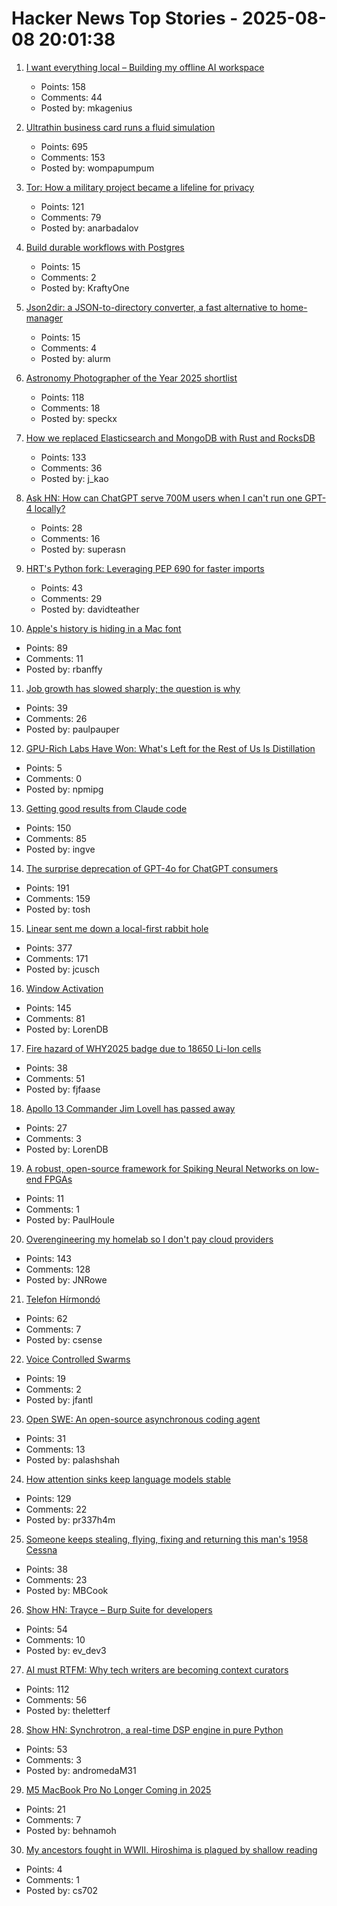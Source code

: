 # Hacker News Top Stories - 2025-08-08 20:01:38

1. [I want everything local – Building my offline AI workspace](https://instavm.io/blog/building-my-offline-ai-workspace)
   - Points: 158
   - Comments: 44
   - Posted by: mkagenius

2. [Ultrathin business card runs a fluid simulation](https://github.com/Nicholas-L-Johnson/flip-card)
   - Points: 695
   - Comments: 153
   - Posted by: wompapumpum

3. [Tor: How a military project became a lifeline for privacy](https://thereader.mitpress.mit.edu/the-secret-history-of-tor-how-a-military-project-became-a-lifeline-for-privacy/)
   - Points: 121
   - Comments: 79
   - Posted by: anarbadalov

4. [Build durable workflows with Postgres](https://www.dbos.dev/blog/why-postgres-durable-execution)
   - Points: 15
   - Comments: 2
   - Posted by: KraftyOne

5. [Json2dir: a JSON-to-directory converter, a fast alternative to home-manager](https://github.com/alurm/json2dir)
   - Points: 15
   - Comments: 4
   - Posted by: alurm

6. [Astronomy Photographer of the Year 2025 shortlist](https://www.rmg.co.uk/whats-on/astronomy-photographer-year/galleries/2025-shortlist)
   - Points: 118
   - Comments: 18
   - Posted by: speckx

7. [How we replaced Elasticsearch and MongoDB with Rust and RocksDB](https://radar.com/blog/high-performance-geocoding-in-rust)
   - Points: 133
   - Comments: 36
   - Posted by: j_kao

8. [Ask HN: How can ChatGPT serve 700M users when I can't run one GPT-4 locally?](undefined)
   - Points: 28
   - Comments: 16
   - Posted by: superasn

9. [HRT's Python fork: Leveraging PEP 690 for faster imports](https://www.hudsonrivertrading.com/hrtbeat/inside-hrts-python-fork/)
   - Points: 43
   - Comments: 29
   - Posted by: davidteather

10. [Apple's history is hiding in a Mac font](https://www.spacebar.news/apple-history-hiding-in-mac-font/)
   - Points: 89
   - Comments: 11
   - Posted by: rbanffy

11. [Job growth has slowed sharply; the question is why](https://stayathomemacro.substack.com/p/job-growth-has-slowed-sharply-the)
   - Points: 39
   - Comments: 26
   - Posted by: paulpauper

12. [GPU-Rich Labs Have Won: What's Left for the Rest of Us Is Distillation](https://inference.net/blog/what-s-left-is-distillation)
   - Points: 5
   - Comments: 0
   - Posted by: npmipg

13. [Getting good results from Claude code](https://www.dzombak.com/blog/2025/08/getting-good-results-from-claude-code/)
   - Points: 150
   - Comments: 85
   - Posted by: ingve

14. [The surprise deprecation of GPT-4o for ChatGPT consumers](https://simonwillison.net/2025/Aug/8/surprise-deprecation-of-gpt-4o/)
   - Points: 191
   - Comments: 159
   - Posted by: tosh

15. [Linear sent me down a local-first rabbit hole](https://bytemash.net/posts/i-went-down-the-linear-rabbit-hole/)
   - Points: 377
   - Comments: 171
   - Posted by: jcusch

16. [Window Activation](https://blog.broulik.de/2025/08/on-window-activation/)
   - Points: 145
   - Comments: 81
   - Posted by: LorenDB

17. [Fire hazard of WHY2025 badge due to 18650 Li-Ion cells](https://wiki.why2025.org/Badge/Fire_hazard)
   - Points: 38
   - Comments: 51
   - Posted by: fjfaase

18. [Apollo 13 Commander Jim Lovell has passed away](https://www.nasa.gov/news-release/acting-nasa-administrator-reflects-on-legacy-of-astronaut-jim-lovell/)
   - Points: 27
   - Comments: 3
   - Posted by: LorenDB

19. [A robust, open-source framework for Spiking Neural Networks on low-end FPGAs](https://arxiv.org/abs/2507.07284)
   - Points: 11
   - Comments: 1
   - Posted by: PaulHoule

20. [Overengineering my homelab so I don't pay cloud providers](https://ergaster.org/posts/2025/08/04-overegineering-homelab/)
   - Points: 143
   - Comments: 128
   - Posted by: JNRowe

21. [Telefon Hírmondó](https://en.wikipedia.org/wiki/Telefon_H%C3%ADrmond%C3%B3)
   - Points: 62
   - Comments: 7
   - Posted by: csense

22. [Voice Controlled Swarms](https://jasonfantl.com/posts/Voice-Controlled-Swarms/)
   - Points: 19
   - Comments: 2
   - Posted by: jfantl

23. [Open SWE: An open-source asynchronous coding agent](https://blog.langchain.com/introducing-open-swe-an-open-source-asynchronous-coding-agent/)
   - Points: 31
   - Comments: 13
   - Posted by: palashshah

24. [How attention sinks keep language models stable](https://hanlab.mit.edu/blog/streamingllm)
   - Points: 129
   - Comments: 22
   - Posted by: pr337h4m

25. [Someone keeps stealing, flying, fixing and returning this man's 1958 Cessna](https://www.latimes.com/california/story/2025-08-08/mystery-plane-thief)
   - Points: 38
   - Comments: 23
   - Posted by: MBCook

26. [Show HN: Trayce – Burp Suite for developers](https://trayce.dev?resubmit=hn)
   - Points: 54
   - Comments: 10
   - Posted by: ev_dev3

27. [AI must RTFM: Why tech writers are becoming context curators](https://passo.uno/from-tech-writers-to-ai-context-curators/)
   - Points: 112
   - Comments: 56
   - Posted by: theletterf

28. [Show HN: Synchrotron, a real-time DSP engine in pure Python](https://synchrotron.thatother.dev/)
   - Points: 53
   - Comments: 3
   - Posted by: andromedaM31

29. [M5 MacBook Pro No Longer Coming in 2025](https://www.macrumors.com/2025/07/10/no-m5-macbook-pro-2025/)
   - Points: 21
   - Comments: 7
   - Posted by: behnamoh

30. [My ancestors fought in WWII. Hiroshima is plagued by shallow reading](https://www.washingtonpost.com/opinions/2025/08/08/world-war-ii-hiroshima-history-memories/)
   - Points: 4
   - Comments: 1
   - Posted by: cs702

